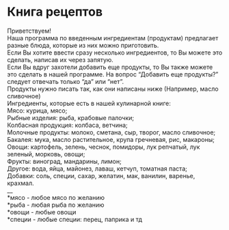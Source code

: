 # Книга рецептов
Приветствуем!  
Наша программа по введенным ингредиентам (продуктам) предлагает разные блюда, которые из них можно приготовить.  
Если Вы хотите ввести сразу несколько ингредиентов, то Вы можете это сделать, написав их через запятую.  
Если Вы вдруг захотели добавить еще продукты, то Вы также можете это сделать в нашей программе. На вопрос “Добавить еще продукты?” следует отвечать только “да” или “нет”.  
Продукты нужно писать так, как они написаны ниже (Например, масло сливочное)  
Ингредиенты, которые есть в нашей кулинарной книге:  
Мясо: курица, мясо;  
Рыбные изделия: рыба, крабовые палочки;  
Колбасная продукция: колбаса, ветчина;  
Молочные продукты: молоко, сметана, сыр, творог, масло сливочное;  
Бакалея: мука, масло растительное, крупа гречневая, рис, макароны;  
Овощи: картофель, зелень, чеснок, помидоры, лук репчатый, лук зеленый, морковь, овощи;  
Фрукты: виноград, мандарины, лимон;  
Другое: вода, яйца, майонез, лаваш, кетчуп, томатная паста;  
Добавки: соль, специи, сахар, желатин, мак, ванилин, варенье, крахмал.  
__  
*мясо - любое мясо по желанию  
*рыба - любая рыба по желанию  
*овощи - любые овощи  
*специи - любые специи: перец, паприка и тд
